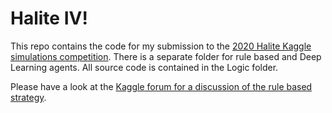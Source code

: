 # Halite IV!
This repo contains the code for my submission to the [2020 Halite Kaggle simulations competition](https://www.kaggle.com/c/halite).
There is a separate folder for rule based and Deep Learning agents. All source code is contained in the Logic folder.

Please have a look at the [Kaggle forum for a discussion of the rule based strategy](https://www.kaggle.com/c/halite/discussion/183543).
